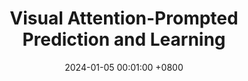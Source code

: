 ---
title:          "Visual Attention-Prompted Prediction and Learning"
date:           2024-01-05 00:01:00 +0800
selected:       true
pub:            "ACL"
pub_date:       "2024"
cover:          /assets/images/covers/cover1.jpg
authors:
- Yifei Zhang, Bo Pan, Siyi Gu, Guangji Bai, Xiaofeng Yang, Liang Zhao
links:
  Paper: https://arxiv.org/pdf/2310.08420
---